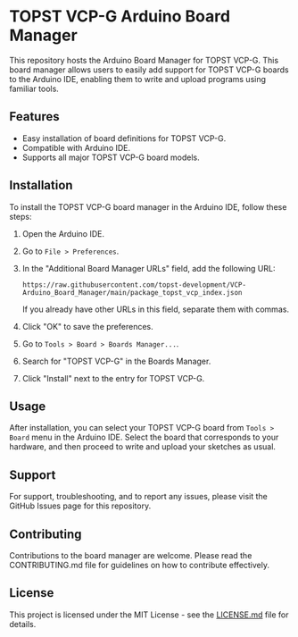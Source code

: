 # TOPST VCP-G Arduino Board Manager

This repository hosts the Arduino Board Manager for TOPST VCP-G. This board manager allows users to easily add support for TOPST VCP-G boards to the Arduino IDE, enabling them to write and upload programs using familiar tools.

## Features

- Easy installation of board definitions for TOPST VCP-G.
- Compatible with Arduino IDE.
- Supports all major TOPST VCP-G board models.

## Installation

To install the TOPST VCP-G board manager in the Arduino IDE, follow these steps:

1. Open the Arduino IDE.
2. Go to `File > Preferences`.
3. In the "Additional Board Manager URLs" field, add the following URL:
   ```
   https://raw.githubusercontent.com/topst-development/VCP-Arduino_Board_Manager/main/package_topst_vcp_index.json
   ```
   If you already have other URLs in this field, separate them with commas.

4. Click "OK" to save the preferences.
5. Go to `Tools > Board > Boards Manager...`.
6. Search for "TOPST VCP-G" in the Boards Manager.
7. Click "Install" next to the entry for TOPST VCP-G.

## Usage

After installation, you can select your TOPST VCP-G board from `Tools > Board` menu in the Arduino IDE. Select the board that corresponds to your hardware, and then proceed to write and upload your sketches as usual.

## Support

For support, troubleshooting, and to report any issues, please visit the GitHub Issues page for this repository.

## Contributing

Contributions to the board manager are welcome. Please read the CONTRIBUTING.md file for guidelines on how to contribute effectively.

## License

This project is licensed under the MIT License - see the [LICENSE.md](LICENSE.md) file for details.

